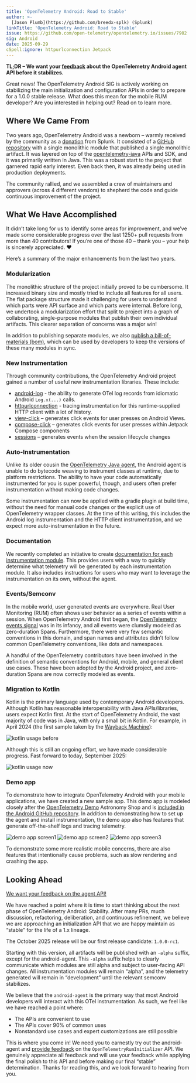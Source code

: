 ```yaml
---
title: 'OpenTelemetry Android: Road to Stable'
author: >-
  [Jason Plumb](https://github.com/breedx-splk) (Splunk)
linkTitle: 'OpenTelemetry Android: Road to Stable'
issue: https://github.com/open-telemetry/opentelemetry.io/issues/7902
sig: Android
date: 2025-09-29
cSpell:ignore: httpurlconnection Jetpack
---
```


**TL;DR – We want your
[feedback](https://github.com/open-telemetry/opentelemetry-android/issues/1257)
about the OpenTelemetry Android agent API before it stabilizes.**

Great news! The OpenTelemetry Android SIG is actively working on stabilizing the
main initialization and configuration APIs in order to prepare for a 1.0.0
stable release. What does this mean for the mobile RUM developer? Are you
interested in helping out? Read on to learn more.

## Where We Came From

Two years ago, OpenTelemetry Android was a newborn – warmly received by the
community as a
[donation](https://github.com/open-telemetry/community/issues/1400) from Splunk.
It consisted of a
[GitHub repository](https://github.com/open-telemetry/opentelemetry-android)
with a single monolithic module that published a single monolithic artifact. It
was layered on top of the
[opentelemetry-java](https://github.com/open-telemetry/opentelemetry-java) APIs
and SDK, and it was primarily written in Java. This was a robust start to the
project that garnered rapid early interest. Even back then, it was already being
used in production deployments.

The community rallied, and we assembled a crew of maintainers and approvers
(across 4 different vendors) to shepherd the code and guide continuous
improvement of the project.

## What We Have Accomplished

It didn’t take long for us to identify some areas for improvement, and we’ve
made some considerable progress over the last 1250+ pull requests from more than
40 contributors! If you’re one of those 40 – thank you – your help is sincerely
appreciated. ❤️

Here’s a summary of the major enhancements from the last two years.

### Modularization

The monolithic structure of the project initially proved to be cumbersome. It
increased binary size and mostly tried to include all features for all users.
The flat package structure made it challenging for users to understand which
parts were API surface and which parts were internal. Before long, we undertook
a modularization effort that split to project into a graph of collaborating,
single-purpose modules that publish their own individual artifacts. This clearer
separation of concerns was a major win!

In addition to publishing separate modules, we also
[publish a bill-of-materials (bom)](https://central.sonatype.com/artifact/io.opentelemetry.android/opentelemetry-android-bom),
which can be used by developers to keep the versions of these many modules in
sync.

### New Instrumentation

Through community contributions, the OpenTelemetry Android project gained a
number of useful new instrumentation libraries. These include:

- [android-log](https://github.com/open-telemetry/opentelemetry-android/tree/main/instrumentation/android-log) -
  the ability to generate OTel log records from idiomatic Android `Log.x(...)`
  calls.
- [httpurlconnection](https://github.com/open-telemetry/opentelemetry-android/tree/main/instrumentation/httpurlconnection) -
  tracing instrumentation for this runtime-supplied HTTP client with a lot of
  history.
- [view-click](https://github.com/open-telemetry/opentelemetry-android/tree/main/instrumentation/view-click)
  – generates click events for user presses on Android Views.
- [compose-click](https://github.com/open-telemetry/opentelemetry-android/tree/main/instrumentation/compose/click)
  – generates click events for user presses within Jetpack Compose components
- [sessions](https://github.com/open-telemetry/opentelemetry-android/tree/main/instrumentation/sessions)
  – generates events when the session lifecycle changes

### Auto-Instrumentation

Unlike its older cousin the
[OpenTelemetry Java agent](https://github.com/open-telemetry/opentelemetry-java-instrumentation),
the Android agent is unable to do bytecode weaving to instrument classes at
runtime, due to platform restrictions. The ability to have your code
automatically instrumented for you is super powerful, though, and users often
prefer instrumentation without making code changes.

Some instrumentation can now be applied with a gradle plugin at build time,
without the need for manual code changes or the explicit use of OpenTelemetry
wrapper classes. At the time of this writing, this includes the Android log
instrumentation and the HTTP client instrumentation, and we expect more
auto-instrumentation in the future.

### Documentation

We recently completed an initiative to create
[documentation for each instrumentation module](https://github.com/open-telemetry/opentelemetry-android/issues/742).
This provides users with a way to quickly determine what telemetry will be
generated by each instrumentation module. It also includes instructions for
users who may want to leverage the instrumentation on its own, without the
agent.

### Events/Semconv

In the mobile world, user generated events are everywhere. Real User Monitoring
(RUM) often shows user behavior as a series of events within a session. When
OpenTelemetry Android first began, the
[OpenTelemetry events signal](/docs/specs/semconv/general/events/)
was in its infancy, and all events were clumsily modeled as zero-duration Spans.
Furthermore, there were very few semantic conventions in this domain, and span
names and attributes didn’t follow common OpenTelemetry conventions, like dots
and namespaces.

A handful of the OpenTelemetry contributors have been involved in the definition
of semantic conventions for Android, mobile, and general client use cases. These
have been adopted by the Android project, and zero-duration Spans are now
correctly modeled as events.

### Migration to Kotlin

Kotlin is the primary language used by contemporary Android developers. Although
Kotlin has reasonable interoperability with Java APIs/libraries, users expect
Kotlin first. At the start of OpenTelemetry Android, the vast majority of code
was in Java, with only a small bit in Kotlin. For example, in April 2024 (the
first sample taken by the
[Wayback Machine](https://web.archive.org/web/20250000000000*/https://github.com/open-telemetry/opentelemetry-android)):

![kotlin usage before](kotlin1.png)

Although this is still an ongoing effort, we have made considerable progress.
Fast forward to today, September 2025:

![kotlin usage now](kotlin2.png)

### Demo app

To demonstrate how to integrate OpenTelemetry Android with your mobile
applications, we have created a new sample app. This demo app is modeled closely
after the
[OpenTelemetry Demo](https://github.com/open-telemetry/opentelemetry-demo)
Astronomy Shop and is
[included in the Android GitHub repository](https://github.com/open-telemetry/opentelemetry-android/tree/main/demo-app).
In addition to demonstrating how to set up the agent and install
instrumentation, the demo app also has features that generate off-the-shelf logs
and tracing telemetry.

![demo app screen1](demo-app1.png) ![demo app screen2](demo-app2.png)
![demo app screen3](demo-app3.png)

To demonstrate some more realistic mobile concerns, there are also features that
intentionally cause problems, such as slow rendering and crashing the app.

## Looking Ahead

[We want your feedback on the agent API!](https://github.com/open-telemetry/opentelemetry-android/issues/1257)

We have reached a point where it is time to start thinking about the next phase
of OpenTelemetry Android: Stability. After many PRs, much discussion,
refactoring, deliberation, and continuous refinement, we believe we are
approaching an initialization API that we are happy maintain as “stable” for the
life of a 1.x lineage.

The October 2025 release will be our first release candidate: `1.0.0-rc1`.

Starting with this version, all artifacts will be published with an `-alpha`
suffix, except for the android-agent. This `-alpha` suffix helps to clearly
communicate which modules are still alpha and subject to user-facing API
changes. All instrumentation modules will remain “alpha”, and the telemetry
generated will remain in “development” until the relevant semconv stabilizes.

We believe that the `android-agent` is the primary way that most Android
developers will interact with this OTel instrumentation. As such, we feel like
we have reached a point where:

- The APIs are convenient to use
- The APIs cover 90% of common uses
- Nonstandard use cases and expert customizations are still possible

This is where you come in! We need you to earnestly try out the android-agent
and
[provide feedback](https://github.com/open-telemetry/opentelemetry-android/issues/1257)
on the `OpenTelemetryRumInitializer` API. We genuinely appreciate all feedback
and will use your feedback while applying the final polish to this API and
before making our final “stable” determination. Thanks for reading this, and we
look forward to hearing from you.
